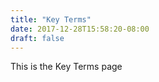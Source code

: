 ```yaml
---
title: "Key Terms"
date: 2017-12-28T15:58:20-08:00
draft: false
---
```


This is the Key Terms page
